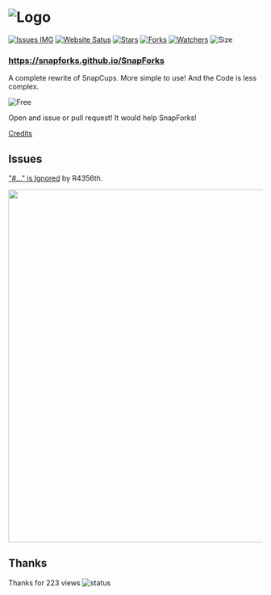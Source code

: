 # ![Logo](https://SnapForks.github.io/SnapForks/SnapForks%20Banner.png)
[![Issues IMG](https://img.shields.io/github/issues/SnapForks/SnapForks)](https://github.com/SnapForks/SnapForks/issues) [![Website Satus](https://img.shields.io/website?down_color=red&down_message=Offline&label=Webiste&up_color=blue&up_message=Online&url=https%3A%2F%2Fsnapforks.github.io%2FSnapForks%2F)](https://github.com/SnapForks/SnapForks/deployments) [![Stars](https://img.shields.io/github/stars/SnapForks/SnapForks?color=purple&label=Stars)](https://github.com/SnapForks/SnapForks/stargazers) [![Forks](https://img.shields.io/github/forks/SnapForks/SnapForks?color=Red&label=Forks)](https://github.com/Daniel4-Scratch/SnapForks/network/members) [![Watchers](https://img.shields.io/github/watchers/Daniel4-Scratch/SnapForks?color=darklime&label=Watchers)](https://github.com/SnapForks/SnapForks/watchers) ![Size](https://img.shields.io/github/repo-size/SnapForks/SnapForks?label=Size)

### https://snapforks.github.io/SnapForks

A complete rewrite of SnapCups. More simple to use! And the Code is less complex.

![Free](https://img.shields.io/badge/Free%3F-Yep!-green)

Open and issue or pull request! It would help SnapForks!

[Credits](https://github.com/SnapForks/Credits#credits)

## Issues
["#..." is Ignored](https://github.com/SnapForks/SnapForks/issues/9) by R4356th.

<img src="https://snapforks.github.io/SnapKnifes/SnapForks%20Bad.jpg" width="700">

## Thanks
Thanks for 223 views
![status](https://snapforks.github.io/SnapKnifes/Screen%20Shot%202020-10-03%20at%2011.33.50%20am.png)
